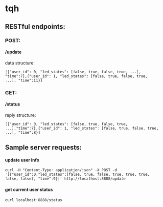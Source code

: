 # tqh

## RESTful endpoints:
### POST:
#### /update 
data structure:  
```
[{"user_id": 0, "led_states": [false, true, false, true, ...], "time":7},{"user_id": 1, "led_states": [false, true, false, true, ...], "time":11}]
```
###	GET:
####	/status	
reply structure:
```
[{"user_id": 0, "led_states": [false, true, false, true, ...],"time":7},{"user_id": 1, "led_states": [false, true, false, true, ...], "time":8}]
```

## Sample server requests:
#### update user info
```
curl -H "Content-Type: application/json" -X POST -d '[{"user_id":0,"led_states":[false, true, false, true, true, true, false, false], "time":9}]' http://localhost:8888/update
```
#### get current user status
```
curl localhost:8888/status
```
